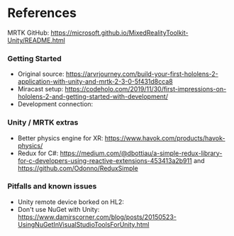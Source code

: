 # References

MRTK GitHub: https://microsoft.github.io/MixedRealityToolkit-Unity/README.html


### Getting Started
 
- Original source: https://arvrjourney.com/build-your-first-hololens-2-application-with-unity-and-mrtk-2-3-0-5f431d8cca8
- Miracast setup: https://codeholo.com/2019/11/30/first-impressions-on-hololens-2-and-getting-started-with-development/
- Development connection: 


### Unity / MRTK extras

- Better physics engine for XR: https://www.havok.com/products/havok-physics/
- Redux for C#: https://medium.com/@dbottiau/a-simple-redux-library-for-c-developers-using-reactive-extensions-453413a2b911 and https://github.com/Odonno/ReduxSimple


### Pitfalls and known issues

- Unity remote device borked on HL2: 
- Don't use NuGet with Unity: https://www.damirscorner.com/blog/posts/20150523-UsingNuGetInVisualStudioToolsForUnity.html
